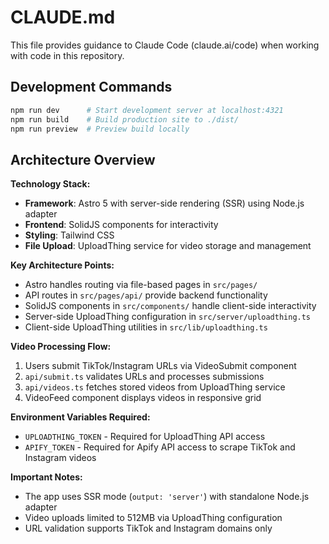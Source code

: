 # CLAUDE.md

This file provides guidance to Claude Code (claude.ai/code) when working with code in this repository.

## Development Commands

```bash
npm run dev      # Start development server at localhost:4321
npm run build    # Build production site to ./dist/
npm run preview  # Preview build locally
```

## Architecture Overview

**Technology Stack:**
- **Framework**: Astro 5 with server-side rendering (SSR) using Node.js adapter
- **Frontend**: SolidJS components for interactivity
- **Styling**: Tailwind CSS
- **File Upload**: UploadThing service for video storage and management

**Key Architecture Points:**
- Astro handles routing via file-based pages in `src/pages/`
- API routes in `src/pages/api/` provide backend functionality
- SolidJS components in `src/components/` handle client-side interactivity
- Server-side UploadThing configuration in `src/server/uploadthing.ts`
- Client-side UploadThing utilities in `src/lib/uploadthing.ts`

**Video Processing Flow:**
1. Users submit TikTok/Instagram URLs via VideoSubmit component
2. `api/submit.ts` validates URLs and processes submissions
3. `api/videos.ts` fetches stored videos from UploadThing service
4. VideoFeed component displays videos in responsive grid

**Environment Variables Required:**
- `UPLOADTHING_TOKEN` - Required for UploadThing API access
- `APIFY_TOKEN` - Required for Apify API access to scrape TikTok and Instagram videos

**Important Notes:**
- The app uses SSR mode (`output: 'server'`) with standalone Node.js adapter
- Video uploads limited to 512MB via UploadThing configuration
- URL validation supports TikTok and Instagram domains only